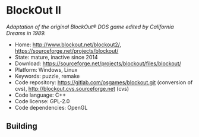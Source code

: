 # BlockOut II

_Adaptation of the original BlockOut® DOS game edited by California Dreams in 1989._

- Home: http://www.blockout.net/blockout2/, https://sourceforge.net/projects/blockout/
- State: mature, inactive since 2014
- Download: https://sourceforge.net/projects/blockout/files/blockout/
- Platform: Windows, Linux
- Keywords: puzzle, remake
- Code repository: https://gitlab.com/osgames/blockout.git (conversion of cvs), http://blockout.cvs.sourceforge.net (cvs)
- Code language: C++
- Code license: GPL-2.0
- Code dependencies: OpenGL

## Building
